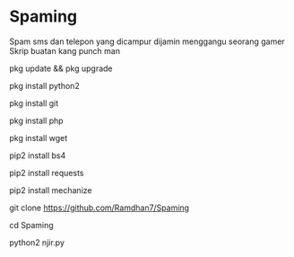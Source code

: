 # Spaming

Spam sms dan telepon yang dicampur dijamin menggangu seorang gamer
Skrip buatan kang punch man

pkg update && pkg upgrade

pkg install python2

pkg install git

pkg install php

pkg install wget

pip2 install bs4

pip2 install requests

pip2 install mechanize

git clone https://github.com/Ramdhan7/Spaming

cd Spaming

python2 njir.py

